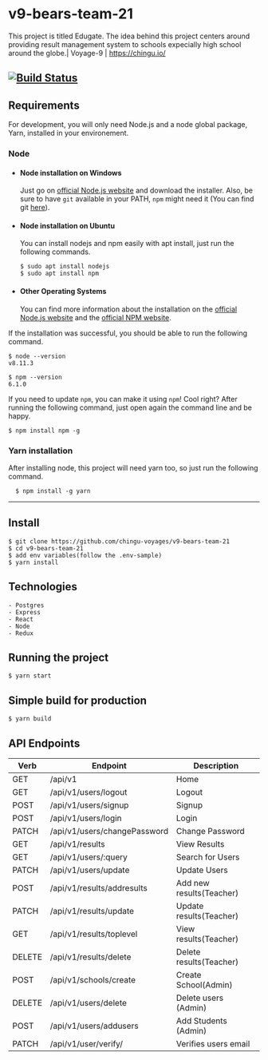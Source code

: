 # v9-bears-team-21
This project is titled Edugate. The idea behind this project centers around providing result management system to schools expecially high school around the globe.| Voyage-9 | https://chingu.io/

[![Build Status](https://travis-ci.org/chingu-voyages/v9-bears-team-21.svg?branch=develop)](https://travis-ci.org/chingu-voyages/v9-bears-team-21)
---
## Requirements

For development, you will only need Node.js and a node global package, Yarn, installed in your environement.

### Node
- #### Node installation on Windows

  Just go on [official Node.js website](https://nodejs.org/) and download the installer.
Also, be sure to have `git` available in your PATH, `npm` might need it (You can find git [here](https://git-scm.com/)).

- #### Node installation on Ubuntu

  You can install nodejs and npm easily with apt install, just run the following commands.

      $ sudo apt install nodejs
      $ sudo apt install npm

- #### Other Operating Systems
  You can find more information about the installation on the [official Node.js website](https://nodejs.org/) and the [official NPM website](https://npmjs.org/).

If the installation was successful, you should be able to run the following command.

    $ node --version
    v8.11.3

    $ npm --version
    6.1.0

If you need to update `npm`, you can make it using `npm`! Cool right? After running the following command, just open again the command line and be happy.

    $ npm install npm -g

###
### Yarn installation
  After installing node, this project will need yarn too, so just run the following command.

      $ npm install -g yarn

---

## Install

    $ git clone https://github.com/chingu-voyages/v9-bears-team-21
    $ cd v9-bears-team-21
    $ add env variables(follow the .env-sample)
    $ yarn install

## Technologies
    - Postgres
    - Express
    - React
    - Node
    - Redux

## Running the project

    $ yarn start

## Simple build for production

    $ yarn build


## API Endpoints
| Verb            | Endpoint           | Description       |
|-----------------|--------------------|-------------------|
| GET             | /api/v1            | Home              |
| GET             | /api/v1/users/logout | Logout           |
| POST            | /api/v1/users/signup | Signup           |
| POST            | /api/v1/users/login | Login             |
| PATCH           | /api/v1/users/changePassword | Change Password |
| GET             | /api/v1/results | View Results |
| GET             | /api/v1/users/:query | Search for Users |
| PATCH           | /api/v1/users/update | Update Users |
| POST            | /api/v1/results/addresults | Add new results(Teacher) |
| PATCH           | /api/v1/results/update | Update results(Teacher) |
| GET             | /api/v1/results/toplevel | View results(Teacher) |
| DELETE          | /api/v1/results/delete | Delete results(Teacher) |
| POST            | /api/v1/schools/create | Create School(Admin) |
| DELETE          | /api/v1/users/delete | Delete users (Admin) |
| POST            | /api/v1/users/addusers | Add Students (Admin) |
| PATCH            | /api/v1/user/verify/ | Verifies users email |
